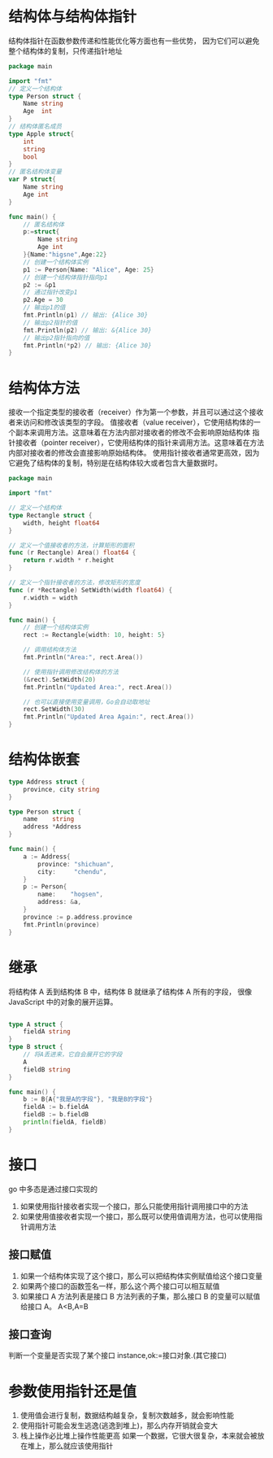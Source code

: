 # 结构体与结构体指针

结构体指针在函数参数传递和性能优化等方面也有一些优势，
因为它们可以避免整个结构体的复制，只传递指针地址

```go
package main

import "fmt"
// 定义一个结构体
type Person struct {
	Name string
	Age  int
}
// 结构体匿名成员
type Apple struct{
	int
	string
	bool
}
// 匿名结构体变量
var P struct{
	Name string
	Age int
}

func main() {
	// 匿名结构体
	p:=struct{
		Name string
		Age int
	}{Name:"higsne",Age:22}
	// 创建一个结构体实例
	p1 := Person{Name: "Alice", Age: 25}
	// 创建一个结构体指针指向p1
	p2 := &p1
	// 通过指针改变p1
	p2.Age = 30
	// 输出p1的值
	fmt.Println(p1) // 输出: {Alice 30}
	// 输出p2指针的值
	fmt.Println(p2) // 输出: &{Alice 30}
	// 输出p2指针指向的值
	fmt.Println(*p2) // 输出: {Alice 30}
}

```

# 结构体方法

接收一个指定类型的接收者（receiver）作为第一个参数，并且可以通过这个接收者来访问和修改该类型的字段。
值接收者（value receiver），它使用结构体的一个副本来调用方法。这意味着在方法内部对接收者的修改不会影响原始结构体
指针接收者（pointer receiver），它使用结构体的指针来调用方法。这意味着在方法内部对接收者的修改会直接影响原始结构体。
使用指针接收者通常更高效，因为它避免了结构体的复制，特别是在结构体较大或者包含大量数据时。

```go
package main

import "fmt"

// 定义一个结构体
type Rectangle struct {
	width, height float64
}

// 定义一个值接收者的方法，计算矩形的面积
func (r Rectangle) Area() float64 {
	return r.width * r.height
}

// 定义一个指针接收者的方法，修改矩形的宽度
func (r *Rectangle) SetWidth(width float64) {
	r.width = width
}

func main() {
	// 创建一个结构体实例
	rect := Rectangle{width: 10, height: 5}

	// 调用结构体方法
	fmt.Println("Area:", rect.Area())

	// 使用指针调用修改结构体的方法
	(&rect).SetWidth(20)
	fmt.Println("Updated Area:", rect.Area())

	// 也可以直接使用变量调用，Go会自动取地址
	rect.SetWidth(30)
	fmt.Println("Updated Area Again:", rect.Area())
}

```

# 结构体嵌套

```go
type Address struct {
	province, city string
}

type Person struct {
	name    string
	address *Address
}

func main() {
	a := Address{
		province: "shichuan",
		city:     "chendu",
	}
	p := Person{
		name:    "hogsen",
		address: &a,
	}
	province := p.address.province
	fmt.Println(province)
}
```

# 继承

将结构体 A 丢到结构体 B 中，结构体 B 就继承了结构体 A 所有的字段，
很像 JavaScript 中的对象的展开运算。

```go

type A struct {
	fieldA string
}
type B struct {
	// 将A丢进来，它自会展开它的字段
	A
	fieldB string
}

func main() {
	b := B{A{"我是A的字段"}, "我是B的字段"}
	fieldA := b.fieldA
	fieldB := b.fieldB
	println(fieldA, fieldB)
}
```

# 接口

go 中多态是通过接口实现的

1. 如果使用指针接收者实现一个接口，那么只能使用指针调用接口中的方法
2. 如果使用值接收者实现一个接口，那么既可以使用值调用方法，也可以使用指针调用方法

## 接口赋值

1. 如果一个结构体实现了这个接口，那么可以把结构体实例赋值给这个接口变量
2. 如果两个接口的函数签名一样，那么这个两个接口可以相互赋值
3. 如果接口 A 方法列表是接口 B 方法列表的子集，那么接口 B 的变量可以赋值给接口 A。 A<B,A=B

## 接口查询

判断一个变量是否实现了某个接口
instance,ok:=接口对象.(其它接口)

# 参数使用指针还是值

1. 使用值会进行复制，数据结构越复杂，复制次数越多，就会影响性能
2. 使用指针可能会发生逃逸(逃逸到堆上)，那么内存开销就会变大
3. 栈上操作必比堆上操作性能更高
   如果一个数据，它很大很复杂，本来就会被放在堆上，那么就应该使用指针
